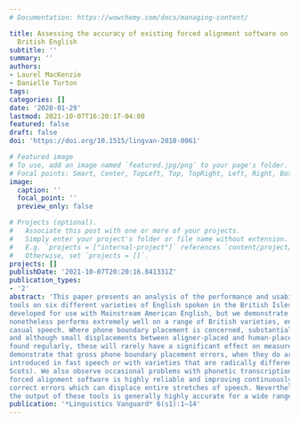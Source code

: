 ```yaml
---
# Documentation: https://wowchemy.com/docs/managing-content/

title: Assessing the accuracy of existing forced alignment software on varieties of
  British English
subtitle: ''
summary: ''
authors:
- Laurel MacKenzie
- Danielle Turton
tags:
categories: []
date: '2020-01-29'
lastmod: 2021-10-07T16:20:17-04:00
featured: false
draft: false
doi: 'https://doi.org/10.1515/lingvan-2018-0061'

# Featured image
# To use, add an image named `featured.jpg/png` to your page's folder.
# Focal points: Smart, Center, TopLeft, Top, TopRight, Left, Right, BottomLeft, Bottom, BottomRight.
image:
  caption: ''
  focal_point: ''
  preview_only: false

# Projects (optional).
#   Associate this post with one or more of your projects.
#   Simply enter your project's folder or file name without extension.
#   E.g. `projects = ["internal-project"]` references `content/project/deep-learning/index.md`.
#   Otherwise, set `projects = []`.
projects: []
publishDate: '2021-10-07T20:20:16.841331Z'
publication_types:
- '2'
abstract: 'This paper presents an analysis of the performance and usability of automatic speech processing
tools on six different varieties of English spoken in the British Isles. The tools used in the present study were
developed for use with Mainstream American English, but we demonstrate that their forced alignment functionality
nonetheless performs extremely well on a range of British varieties, encompassing both careful and
casual speech. Where phone boundary placement is concerned, substantial errors in alignment occur infrequently,
and although small displacements between aligner-placed and human-placed phone boundaries are
found regularly, these will rarely have a significant effect on measurements of interest for the researcher.We
demonstrate that gross phone boundary placement errors, when they do arise, are particularly likely to be
introduced in fast speech or with varieties that are radically different from Mainstream American English (e.g.
Scots). We also observe occasional problems with phonetic transcription. Overall, we advise that, although
forced alignment software is highly reliable and improving continuously, human confirmation is needed to
correct errors which can displace entire stretches of speech. Nevertheless, sociolinguists can be assured that
the output of these tools is generally highly accurate for a wide range of varieties.'
publication: '*Linguistics Vanguard* 6(s1):1–14'
---
```

